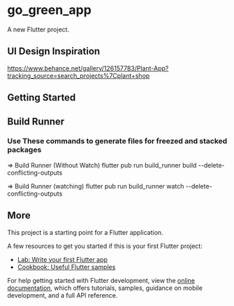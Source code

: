 # go_green_app

A new Flutter project.

## UI Design Inspiration
https://www.behance.net/gallery/126157783/Plant-App?tracking_source=search_projects%7Cplant+shop

## Getting Started


## Build Runner
### Use These commands to generate files for freezed and stacked packages
=> Build Runner (Without Watch)
flutter pub run build_runner build --delete-conflicting-outputs

=> Build Runner (watching)
flutter pub run build_runner watch --delete-conflicting-outputs


## More
This project is a starting point for a Flutter application.

A few resources to get you started if this is your first Flutter project:

- [Lab: Write your first Flutter app](https://docs.flutter.dev/get-started/codelab)
- [Cookbook: Useful Flutter samples](https://docs.flutter.dev/cookbook)

For help getting started with Flutter development, view the
[online documentation](https://docs.flutter.dev/), which offers tutorials,
samples, guidance on mobile development, and a full API reference.
